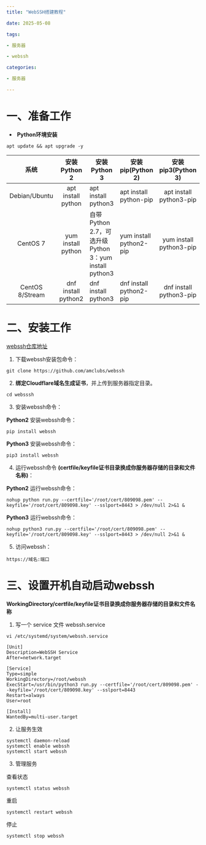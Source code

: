 ```yaml
---
title: "WebSSH搭建教程"

date: 2025-05-08

tags:

- 服务器

- webssh

categories:

- 服务器

---
```


# 一、准备工作

-  **Python环境安装**

```PLAINTEXT
apt update && apt upgrade -y
```

| 系统              | 安装Python 2          | 安装Python 3                                      | 安装pip(Python 2)         | 安装pip3(Python 3)        |
|:---------------:|:-------------------:| ----------------------------------------------- | ----------------------- |:-----------------------:|
| Debian/Ubuntu   | apt install python  | apt install python3                             | apt install python-pip  | apt install python3-pip |
| CentOS 7        | yum install python  | 自带 Python 2.7，可选升级 Python 3：yum install python3 | yum install python2-pip | yum install python3-pip |
| CentOS 8/Stream | dnf install python2 | dnf install python3                             | dnf install python2-pip | dnf install python3-pip |

# 二、安装工作

[webssh仓库地址](https://github.com/he-zhenpeng/webssh)

1. 下载webssh安装包命令：

```plaintext
git clone https://github.com/amclubs/webssh
```

2. **绑定Cloudflare域名生成证书**，并上传到服务器指定目录。

```
cd websssh
```

3. 安装webssh命令：

**Python2** 安装webssh命令：

```
pip install webssh
```

**Python3** 安装webssh命令：

```
pip3 install webssh
```

4. 运行webssh命令 **(certfile/keyfile证书目录换成你服务器存储的目录和文件名称)**：

**Python2** 运行webssh命令：

```
nohup python run.py --certfile='/root/cert/809098.pem' --keyfile='/root/cert/809098.key' --sslport=8443 > /dev/null 2>&1 &
```

**Python3** 运行webssh命令：

```
nohup python3 run.py --certfile='/root/cert/809098.pem' --keyfile='/root/cert/809098.key' --sslport=8443 > /dev/null 2>&1 &
```

5. 访问webssh：

```
https://域名:端口
```

# 三、设置开机自动启动webssh

**WorkingDirectory/certfile/keyfile证书目录换成你服务器存储的目录和文件名称**

1. 写一个 service 文件 webssh.service

```
vi /etc/systemd/system/webssh.service
```

```
[Unit]
Description=WebSSH Service
After=network.target

[Service]
Type=simple
WorkingDirectory=/root/webssh
ExecStart=/usr/bin/python3 run.py --certfile='/root/cert/809098.pem' --keyfile='/root/cert/809098.key' --sslport=8443
Restart=always
User=root

[Install]
WantedBy=multi-user.target
```

2. 让服务生效

```
systemctl daemon-reload
systemctl enable webssh
systemctl start webssh
```

3. 管理服务

查看状态

```
systemctl status webssh    
```

重启

```
systemctl restart webssh
```

停止

```
systemctl stop webssh
```



